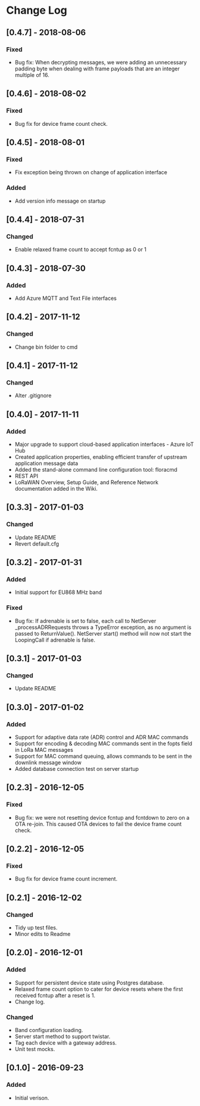 # Change Log

## [0.4.7] - 2018-08-06
### Fixed
- Bug fix: When decrypting messages, we were adding an unnecessary padding byte when dealing with frame payloads that are an integer multiple of 16.

## [0.4.6] - 2018-08-02
### Fixed
- Bug fix for device frame count check.

## [0.4.5] - 2018-08-01
### Fixed
- Fix exception being thrown on change of application interface

### Added
- Add version info message on startup

## [0.4.4] - 2018-07-31
### Changed
- Enable relaxed frame count to accept fcntup as 0 or 1

## [0.4.3] - 2018-07-30
### Added
- Add Azure MQTT and Text File interfaces

## [0.4.2] - 2017-11-12
### Changed
- Change bin folder to cmd

## [0.4.1] - 2017-11-12
### Changed
- Alter .gitignore

## [0.4.0] - 2017-11-11
### Added
- Major upgrade to support cloud-based application interfaces - Azure IoT Hub
- Created application properties, enabling efficient transfer of upstream application message data 
- Added the stand-alone command line configuration tool: floracmd
- REST API
- LoRaWAN Overview, Setup Guide, and Reference Network documentation added in the Wiki.

## [0.3.3] - 2017-01-03
### Changed
- Update README
- Revert default.cfg

## [0.3.2] - 2017-01-31
### Added
- Initial support for EU868 MHz band

### Fixed
- Bug fix: If adrenable is set to false, each call to NetServer \_processADRRequests throws a TypeError exception, as no argument is passed to ReturnValue(). NetServer start() method will now not start the LoopingCall if adrenable is false.

## [0.3.1] - 2017-01-03
### Changed
- Update README

## [0.3.0] - 2017-01-02
### Added
- Support for adaptive data rate (ADR) control and ADR MAC commands
- Support for encoding & decoding MAC commands sent in the fopts field in LoRa MAC messages
- Support for MAC command queuing, allows commands to be sent in the downlink message window
- Added database connection test on server startup

## [0.2.3] - 2016-12-05
### Fixed
- Bug fix: we were not resetting device fcntup and fcntdown to zero on a OTA re-join. This caused OTA devices to fail the device frame count check.

## [0.2.2] - 2016-12-05
### Fixed
- Bug fix for device frame count increment.

## [0.2.1] - 2016-12-02
### Changed
- Tidy up test files.
- Minor edits to Readme

## [0.2.0] - 2016-12-01
### Added
- Support for persistent device state using Postgres database.
- Relaxed frame count option to cater for device
resets where the first received fcntup after a reset is 1.
- Change log.

### Changed
- Band configuration loading.
- Server start method to support twistar.
- Tag each device with a gateway address.
- Unit test mocks.

## [0.1.0] - 2016-09-23
### Added
- Initial verison.